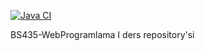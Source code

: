 [![Java CI](https://github.com/omursahin/BS436_WebProgramlama/actions/workflows/build.yml/badge.svg)](https://github.com/omursahin/BS435_WebProgramlama/actions/workflows/build.yml)

BS435-WebProgramlama I ders repository'si
